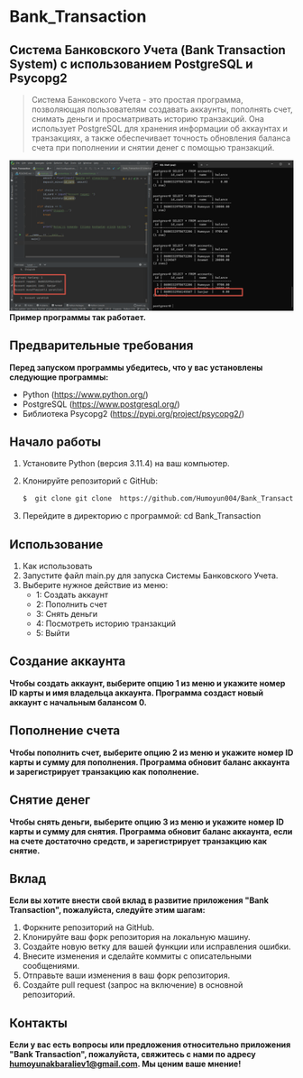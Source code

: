 # Bank_Transaction

## Система Банковского Учета (Bank Transaction System) с использованием PostgreSQL и Psycopg2

> Система Банковского Учета - это простая программа, позволяющая пользователям создавать аккаунты, пополнять счет, снимать деньги и просматривать историю транзакций. Она использует PostgreSQL для хранения информации об аккаунтах и транзакциях, а также обеспечивает точность обновления баланса счета при пополнении и снятии денег с помощью транзакций.


![img1](img/img1.png)
**Пример программы так работает.**

## Предварительные требования

**Перед запуском программы убедитесь, что у вас установлены следующие программы:**
- Python (https://www.python.org/)
- PostgreSQL (https://www.postgresql.org/)
- Библиотека Psycopg2 (https://pypi.org/project/psycopg2/)


## Начало работы

1. Установите Python (версия 3.11.4) на ваш компьютер.

2. Клонируйте репозиторий с GitHub:
    ```bash
    $  git clone git clone  https://github.com/Humoyun004/Bank_Transaction.git
    ```
3. Перейдите в директорию с программой:
cd Bank_Transaction


## Использование
1. Как использовать
2. Запустите файл main.py для запуска Системы Банковского Учета.
3. Выберите нужное действие из меню:
    - 1: Создать аккаунт
    - 2: Пополнить счет
    - 3: Снять деньги
    - 4: Посмотреть историю транзакций
    - 5: Выйти

## Создание аккаунта

**Чтобы создать аккаунт, выберите опцию 1 из меню и укажите номер ID карты и имя владельца аккаунта. Программа создаст новый аккаунт с начальным балансом 0.**

## Пополнение счета

**Чтобы пополнить счет, выберите опцию 2 из меню и укажите номер ID карты и сумму для пополнения. Программа обновит баланс аккаунта и зарегистрирует транзакцию как пополнение.**

## Снятие денег

**Чтобы снять деньги, выберите опцию 3 из меню и укажите номер ID карты и сумму для снятия. Программа обновит баланс аккаунта, если на счете достаточно средств, и зарегистрирует транзакцию как снятие.**


## Вклад
**Если вы хотите внести свой вклад в развитие приложения "Bank Transaction", пожалуйста, следуйте этим шагам:**

1. Форкните репозиторий на GitHub.
2. Клонируйте ваш форк репозитория на локальную машину.
3. Создайте новую ветку для вашей функции или исправления ошибки.
4. Внесите изменения и сделайте коммиты с описательными сообщениями.
5. Отправьте ваши изменения в ваш форк репозитория.
6. Создайте pull request (запрос на включение) в основной репозиторий.


## Контакты
**Если у вас есть вопросы или предложения относительно приложения "Bank Transaction", пожалуйста, свяжитесь с нами по адресу humoyunakbaraliev1@gmail.com. Мы ценим ваше мнение!**



